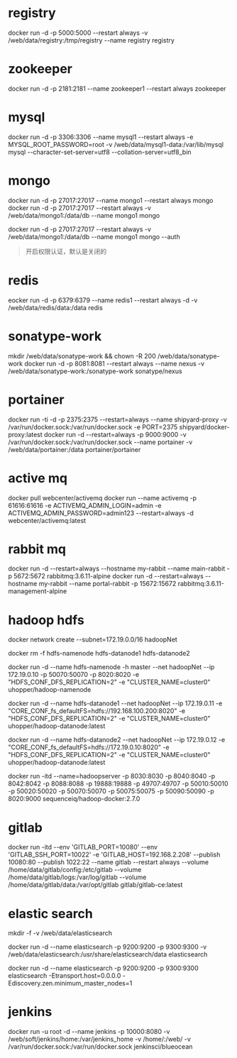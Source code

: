 # registry
docker run -d -p 5000:5000 --restart always -v /web/data/registry:/tmp/registry --name registry registry

# zookeeper
docker run -d -p 2181:2181 --name zookeeper1 --restart always zookeeper

# mysql
docker run -d -p 3306:3306 --name mysql1 --restart always -e MYSQL_ROOT_PASSWORD=root -v /web/data/mysql1-data:/var/lib/mysql mysql --character-set-server=utf8 --collation-server=utf8_bin

# mongo
docker run -d -p 27017:27017 --name mongo1 --restart always mongo
docker run -d -p 27017:27017 --restart always -v /web/data/mongo1:/data/db --name mongo1 mongo


docker run -d -p 27017:27017 --restart always -v /web/data/mongo1:/data/db --name mongo1 mongo --auth
>开启权限认证，默认是关闭的

# redis
eocker run -d -p 6379:6379 --name redis1 --restart always -d -v /web/data/redis/data:/data redis

# sonatype-work
mkdir /web/data/sonatype-work && chown -R 200 /web/data/sonatype-work
docker run -d -p 8081:8081 --restart always --name nexus -v /web/data/sonatype-work:/sonatype-work sonatype/nexus

# portainer
docker run -ti -d -p 2375:2375 --restart=always --name shipyard-proxy -v /var/run/docker.sock:/var/run/docker.sock -e PORT=2375 shipyard/docker-proxy:latest
docker run -d --restart=always -p 9000:9000 -v /var/run/docker.sock:/var/run/docker.sock --name portainer -v /web/data/portainer:/data portainer/portainer

# active mq
docker pull webcenter/activemq
docker run --name activemq -p 61616:61616 -e ACTIVEMQ_ADMIN_LOGIN=admin -e ACTIVEMQ_ADMIN_PASSWORD=admin123 --restart=always -d webcenter/activemq:latest

# rabbit mq
docker run -d --restart=always --hostname my-rabbit --name main-rabbit -p 5672:5672 rabbitmq:3.6.11-alpine
docker run -d --restart=always --hostname my-rabbit --name portal-rabbit -p 15672:15672 rabbitmq:3.6.11-management-alpine

# hadoop hdfs
docker network create --subnet=172.19.0.0/16 hadoopNet

docker rm -f hdfs-namenode hdfs-datanode1 hdfs-datanode2

docker run -d --name hdfs-namenode -h master --net hadoopNet --ip 172.19.0.10 -p 50070:50070 -p 8020:8020 -e "HDFS_CONF_DFS_REPLICATION=2"  -e "CLUSTER_NAME=cluster0" uhopper/hadoop-namenode

docker run -d --name hdfs-datanode1 --net hadoopNet --ip 172.19.0.11 -e "CORE_CONF_fs_defaultFS=hdfs://192.168.100.200:8020" -e "HDFS_CONF_DFS_REPLICATION=2" -e "CLUSTER_NAME=cluster0" uhopper/hadoop-datanode:latest

docker run -d --name hdfs-datanode2 --net hadoopNet --ip 172.19.0.12 -e "CORE_CONF_fs_defaultFS=hdfs://172.19.0.10:8020" -e "HDFS_CONF_DFS_REPLICATION=2" -e "CLUSTER_NAME=cluster0" uhopper/hadoop-datanode:latest

docker run -itd --name=hadoopserver -p 8030:8030 -p 8040:8040 -p 8042:8042 -p 8088:8088 -p 19888:19888 -p 49707:49707 -p 50010:50010 -p 50020:50020 -p 50070:50070 -p 50075:50075 -p 50090:50090 -p 8020:9000 sequenceiq/hadoop-docker:2.7.0
# gitlab
docker run -itd --env 'GITLAB_PORT=10080' --env 'GITLAB_SSH_PORT=10022' -e 'GITLAB_HOST=192.168.2.208' --publish 10080:80 --publish 1022:22 --name gitlab --restart always  --volume /home/data/gitlab/config:/etc/gitlab  --volume /home/data/gitlab/logs:/var/log/gitlab --volume /home/data/gitlab/data:/var/opt/gitlab     gitlab/gitlab-ce:latest

# elastic search
mkdir -f -v /web/data/elasticsearch

docker run -d --name elasticsearch -p 9200:9200 -p 9300:9300 -v /web/data/elasticsearch:/usr/share/elasticsearch/data elasticsearch

docker run -d --name elasticsearch -p 9200:9200 -p 9300:9300 elasticsearch -Etransport.host=0.0.0.0 -Ediscovery.zen.minimum_master_nodes=1

# jenkins
docker run -u root -d --name jenkins -p 10000:8080  -v /web/soft/jenkins/home:/var/jenkins_home -v /home/:/web/ -v /var/run/docker.sock:/var/run/docker.sock jenkinsci/blueocean
